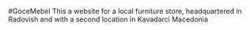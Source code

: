 #GoceMebel
This a website for a local furniture store, headquartered in Radovish and with a second location in Kavadarci Macedonia
